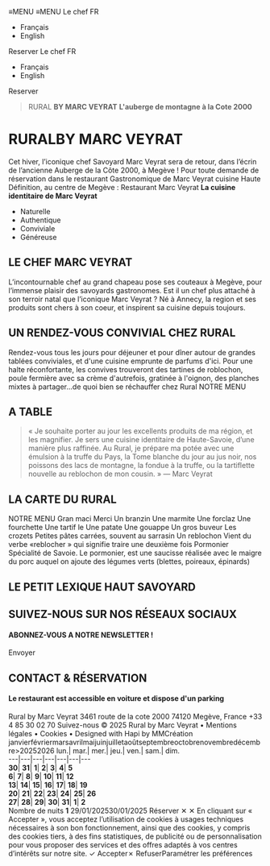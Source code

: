 ≡MENU
≡MENU
Le chef 
FR 
  * Français 
  * English 


Reserver 
Le chef 
FR 
  * Français 
  * English 


Reserver 
> RURAL **BY MARC VEYRAT**
> **L'auberge de montagne à la Cote 2000**
# RURAL**BY MARC VEYRAT**
Cet hiver, l’iconique chef Savoyard Marc Veyrat sera de retour, dans l’écrin de l’ancienne Auberge de la Côte 2000, à Megève ! 
Pour toute demande de réservation dans le restaurant Gastronomique de Marc Veyrat cuisine Haute Définition, au centre de Megève :
Restaurant Marc Veyrat
**La cuisine identitaire de Marc Veyrat**
  * Naturelle
  * Authentique
  * Conviviale
  * Généreuse


## LE CHEF **MARC VEYRAT**
L’incontournable chef au grand chapeau pose ses couteaux à Megève, pour l’immense plaisir des savoyards gastronomes.
Est il un chef plus attaché à son terroir natal que l’iconique Marc Veyrat ? Né à Annecy, la region et ses produits sont chers à son coeur, et inspirent sa cuisine depuis toujours.
## **UN RENDEZ-VOUS CONVIVIAL CHEZ RURAL**
Rendez-vous tous les jours pour déjeuner et pour dîner autour de grandes tablées conviviales, et d'une cuisine emprunte de parfums d'ici. 
Pour une halte réconfortante, les convives trouveront des tartines de roblochon, poule fermière avec sa crème d'autrefois, gratinée à l'oignon, des planches mixtes à partager...de quoi bien se réchauffer chez Rural
NOTRE MENU
## A TABLE
> « Je souhaite porter au jour les excellents produits de ma région, et les magnifier. Je sers une cuisine identitaire de Haute-Savoie, d’une manière plus raffinée.
> Au Rural, je prépare ma potée avec une émulsion à la truffe du Pays, la Tome blanche du jour au jus noir, nos poissons des lacs de montagne, la fondue à la truffe, ou la tartiflette nouvelle au reblochon de mon cousin. »
— Marc Veyrat
## LA CARTE **DU RURAL**
NOTRE MENU
Gran maci 
Merci
Un branzin 
Une marmite
Une forclaz 
Une fourchette
Une tartif le 
Une patate
Une gouappe 
Un gros buveur
Les crozets 
Petites pâtes carrées, souvent au sarrasin
Un reblochon 
Vient du verbe «reblocher » qui signifie traire une deuxième fois
Pormonier 
Spécialité de Savoie. Le pormonier, est une saucisse réalisée avec le maigre du porc auquel on ajoute des légumes verts (blettes, poireaux, épinards)
## LE PETIT LEXIQUE **HAUT SAVOYARD**
## SUIVEZ-NOUS **SUR NOS RÉSEAUX SOCIAUX**
#### ABONNEZ-VOUS A **NOTRE NEWSLETTER !**
Envoyer
## CONTACT **& RÉSERVATION**
#### Le restaurant est accessible en voiture et dispose d'un parking
Rural by Marc Veyrat
3461 route de la cote 2000 74120 Megève, France
+33 4 85 30 02 70
Suivez-nous
© 2025 Rural by Marc Veyrat • Mentions légales • Cookies • Designed with Hapi by MMCréation
janvierfévriermarsavrilmaijuinjuilletaoûtseptembreoctobrenovembredécembre>20252026
lun.| mar.| mer.| jeu.| ven.| sam.| dim.  
---|---|---|---|---|---|---  
**30**| **31**| **1**| **2**| **3**| **4**| **5**  
**6**| **7**| **8**| **9**| **10**| **11**| **12**  
**13**| **14**| **15**| **16**| **17**| **18**| **19**  
**20**| **21**| **22**| **23**| **24**| **25**| **26**  
**27**| **28**| **29**| **30**| **31**| **1**| **2**  
Nombre de nuits **1**
29/01/202530/01/2025
Réserver
✕
✕
En cliquant sur « Accepter », vous acceptez l’utilisation de cookies à usages techniques nécessaires à son bon fonctionnement, ainsi que des cookies, y compris des cookies tiers, à des fins statistiques, de publicité ou de personnalisation pour vous proposer des services et des offres adaptés à vos centres d’intérêts sur notre site.
✓ Accepter✗ RefuserParamétrer les préférences
